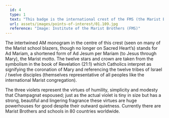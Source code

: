 ```yaml
---
  id: 4
  type: 1
  text: "This badge is the international crest of the FMS (the Marist Brothers)."
  url: assets/images/points-of-interest/01.109.jpg
  reference: "Image: Institute of the Marist Brothers (FMS)"
---
```

The intertwined AM monogram in the centre of this crest (seen on many of the Marist school blazers, though no longer on Sacred Heart’s) stands for Ad Mariam, a shortened form of Ad Jesum per Mariam (to Jesus through Mary), the Marist motto.  The twelve stars and crown are taken from the symbolism in the book of Revelation (21:1) which Catholics interpret as signifying the coronation of Mary and referencing the twelve tribes of Israel / twelve disciples (themselves representative of all peoples like the international Marist congregation). 

The three violets represent the virtues of humility, simplicity and modesty that Champagnat espoused; just as the actual violet is tiny in size but has a strong, beautiful and lingering fragrance these virtues are huge powerhouses for good despite their outward quietness. Currently there are Marist Brothers and schools in 80 countries worldwide.
